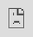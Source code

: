 ```yaml
---
layout: post
author: thomas
title: Automatically generate your Unit Tests
og_image: "https://raw.githubusercontent.com/polterguy/polterguy.github.io/master/images/new-assumption.jpg"
description: With Magic you can automatically generate your Unit Tests by simply clicking a button. This article demonstrates the concept and shows you how to achieve the same with your own HTTP endpoints.
---
```


Unit Tests is one of those things everybody's talking about, but few have time to actually create. Every time I've been
in a job interview, I've been asked if I am willing to create Unit Tests, and given the impression that if I answered
no I'd not be chosen - Still, every time I've started the job I've been told the following ...

> Unit Tests, we don't have time to write non-productive code

Some companies of course are different, but the majority of companies I've worked for as an enterprise software developer
have told me to not _"waste time"_ on writing unit tests. This approach of course is pure madness, but it's still the reality.
Realising the serious implications of this we created the ability to have Magic automatically create unit tests for you,
by simply clicking a button. In the viewo below I am demonstrating how this works.

<div class="video">
<iframe width="560" height="315" style="position:absolute; top:0; left:0; width:100%; height:100%;" src="https://www.youtube.com/embed/YWW1HcxGetY" frameborder="0" allow="accelerometer; autoplay; encrypted-media; gyroscope; picture-in-picture" allowfullscreen></iframe>
</div>

As you're invoking your HTTP endpoints, Magic will actually remember your payload, arguments, the response, status code, etc -
And once you click the _"New assumption"_ button allow you to persist the invocation, for then to later being able to _"replay"_
the invocation. This allows you to create a suite of HTTP endpoint invocations, you can collective replay later in some
few seconds, to sanity check your system, and verify it's healthy and behaving as expected. Below is a screenshot illustrating
a persisted HTTP invocation.

![Automatically generate unit tests](https://raw.githubusercontent.com/polterguy/polterguy.github.io/master/images/assumptions.jpg)

To create such asumptions, all you need to do is to invoke your HTTP endpoint, and click the _"New assumption"_ button
as illustrated below, at which point you can provide a description for your assumption, in addition to a name which
Magic will refer to it as later.

![Creating assumptions](https://raw.githubusercontent.com/polterguy/polterguy.github.io/master/images/new-assumption.jpg)

If you click the _"Match response"_ checkbox, Magic will assume future invocations returns an _exact match_ of the
original HTTP response object. If you leave it off, it will only verify the status code. For endpoints returning
dynamic data, you should for obvious reasons _not_ click the checkbox. However, more important is the fact that Magic
also allows you to replay _error_ invocations, implying invocations that should return some sort of error object to the
caller. Examples could for instance be trying to login without a username or password - Which should obviously result
in some sort of error response. Magic also allows you to manually create assumptions by creating Hyperlambda code
by hand, that becomes a part of your unit test suite, for cases where your logic is too complex for the automated
unit test generator to automatically do the work. You can [read more about assumptions here](/documentation/magic/components/assumptions/) where you can see examples of the latter.

